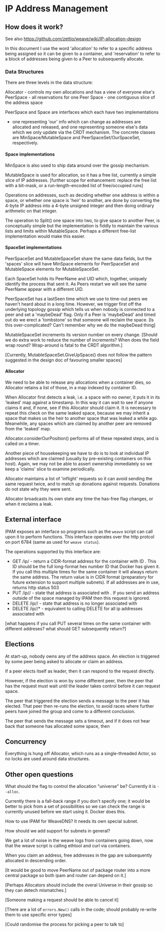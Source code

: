 # IP Address Management

## How does it work?

See also https://github.com/zettio/weave/wiki/IP-allocation-design

In this document I use the word 'allocation' to refer to a specific
address being assigned so it can be given to a container, and
'reservation' to refer to a block of addresses being given to a Peer
to subsequently allocate.

### Data Structures

There are three levels in the data structure:

Allocator - controls my own allocations and has a view of everyone else's
PeerSpace - all reservations for one Peer
Space     - one contiguous slice of the address space

PeerSpace and Space are interfaces which each have two implementations
- one representing 'our' info which can change as addresses are
allocated and released, and one representing someone else's data which
we only update via the CRDT mechanism.  The concrete classes are
MinSpace/MutableSpace and PeerSpaceSet/OurSpaceSet, respectively.

#### Space implementations

MinSpace is also used to ship data around over the gossip mechanism.

MutableSpace is used for allocation, so it has a free list, currently
a simple slice of IP addresses.
[further scope for enhancement: replace the free list with a bit-mask,
or a run-length-encoded list of free/occupied runs]

Operations on addresses, such as deciding whether one address is
within a space, or whether one space is 'heir' to another, are done by
converting the 4-byte IP address into a 4-byte unsigned integer and
then doing ordinary arithmetic on that integer.

The operation to Split() one space into two, to give space to another
Peer, is conceptually simple but the implementation is fiddly to
maintain the various lists and limits within MutableSpace. Perhaps a
different free-list implementation would make this easier.

#### SpaceSet implementations

PeerSpaceSet and MutableSpaceSet share the same data fields, but the
'spaces' slice will have MinSpace elements for PeerSpaceSet and
MutableSpace elements for MutableSpaceSet.

Each SpaceSet holds its PeerName and UID which, together, uniquely
identify the process that sent it.  As Peers restart we will see the
same PeerName appear with a different UID.

PeerSpaceSet has a lastSeen time which we use to time-out peers we
haven't heard about in a long time. However, we trigger first off the
underlying topology gossip which tells us when nobody is connected to
a peer and set a 'maybeDead' flag.  Only if a Peer is 'maybeDead' and
timed out do we erect a 'tombstone' so that someone will reclaim the
space.
[Is this over-complicated?  Can't remember why we do the maybeDead thing]

MutableSpaceSet increments its version number on every change. [Should
we do extra work to reduce the number of increments?  When does the
field wrap round?  Wrap-around is fatal to the CRDT algorithm.]

[Currently, MutableSpaceSet.GiveUpSpace() does not follow the pattern
suggested in the design doc of favouring smaller spaces]

#### Allocator

We need to be able to release any allocations when a container dies, so
Allocator retains a list of those, in a map indexed by container ID.

When Allocator first detects a leak, i.e. a space with no owner, it
puts it in its 'leaked' map against a timestamp.  In this way it can
wait to see if anyone claims it and, if none, see if this Allocator
should claim it.  It is necessary to repeat this check on the same
leaked space, because we may inherit a space that makes us the heir to
another space that was leaked a while ago.  Meanwhile, any spaces
which are claimed by another peer are removed from the 'leaked' map.

Allocator.considerOurPosition() performs all of these repeated steps,
and is called on a timer.

Another piece of housekeeping we have to do is to look at individual
IP addresses which are claimed (usually by pre-existing containers on
this host). Again, we may not be able to assert ownership immediately
so we keep a 'claims' slice to examine periodically.

Allocator maintains a list of 'inflight' requests so it can avoid
sending the same request twice, and to match up donations against
requests. Donations do not state why they were sent.

Allocator broadcasts its own state any time the has-free flag changes,
or when it reclaims a leak.

## External interface

IPAM exposes an interface so programs such as the `weave` script can
call upon it to perform functions. This interface operates over the
http protcol on port 6784 (same as used for `weave status`).

The operations supported by this interface are:

  * GET /ip/<containerid> - return a CIDR-format address for the
    container with ID <containerid>.  This ID should be the full
    long-format hex number ID that Docker has given it.  If you call
    this multiple times for the same container it will always return
    the same address. The return value is in CIDR format (preparatory
    for future extension to support multiple subnets). If all
    addresses are in use, returns http status 503
  * PUT /ip/<containerid>/<ip> - state that address <ip> is associated
    with <containerid>.  If you send an address outside of the space
    managed by IPAM then this request is ignored.
  * DELETE /ip/<containerid>/<ip> - state that address <ip> is no
    longer associated with <containerid>
  * DELETE /ip/<containerid>/* - equivalent to calling DELETE for all
    ip addresses associated with <containerid>

[what happens if you call PUT several times on the same container with
different addreses? what should GET subsequently return?]

## Elections

At start-up, nobody owns any of the address space.  An election is
triggered by some peer being asked to allocate or claim an address.

If a peer elects itself as leader, then it can respond to the request directly.

However, if the election is won by some different peer, then the peer
that has the request must wait until the leader takes control before
it can request space.

The peer that triggered the election sends a message to the peer it
has elected.  That peer then re-runs the election, to avoid races
where further peers have joined the group and come to a different conclusion.

The peer that sends the message sets a timeout, and if it does not
hear back that someone has allocated some space, then 

## Concurrency

Everything is hung off Allocator, which runs as a single-threaded
Actor, so no locks are used around data structures.

## Other open questions

What should the flag to control the allocation "universe" be?
Currently it is `--alloc`.

Currently there is a fall-back range if you don't specify one; it
would be better to pick from a set of possibilities so we can check
the range is currently unused before we start using it.  Docker does
this.

How to use IPAM for WeaveDNS?  It needs its own special subnet.

How should we add support for subnets in general?

We get a lot of noise in the weave logs from containers going down,
now that the weave script is calling ethtool and curl via containers.

When you claim an address, free addresses in the gap are subsequently
allocated in descending order.

[It would be good to move PeerName out of package router into a more
central package so both ipam and router can depend on it.]

[Perhaps Allocators should include the overal Universe in their gossip
so they can detech mismatches.]

[Someone making a request should be able to cancel it]

[There are a lot of `errors.New()` calls in the code; should probably
re-write them to use specific error types]

[Could randomise the process for picking a peer to talk to]
